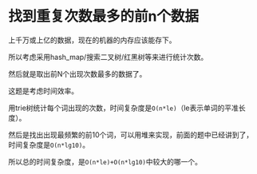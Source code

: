 # 找到重复次数最多的前n个数据


上千万或上亿的数据，现在的机器的内存应该能存下。　　

所以考虑采用hash\_map/搜索二叉树/红黑树等来进行统计次数。  

然后就是取出前N个出现次数最多的数据了。  

这题是考虑时间效率。  

用trie树统计每个词出现的次数，时间复杂度是`O(n*le)`（le表示单词的平准长度）。  

然后是找出出现最频繁的前10个词，可以用堆来实现，前面的题中已经讲到了，时间复杂度是`O(n*lg10)`。  

所以总的时间复杂度，是`O(n*le)+O(n*lg10)`中较大的哪一个。
